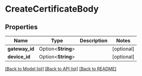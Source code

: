 # CreateCertificateBody

## Properties

Name | Type | Description | Notes
------------ | ------------- | ------------- | -------------
**gateway_id** | Option<**String**> |  | [optional]
**device_id** | Option<**String**> |  | [optional]

[[Back to Model list]](../README.md#documentation-for-models) [[Back to API list]](../README.md#documentation-for-api-endpoints) [[Back to README]](../README.md)



